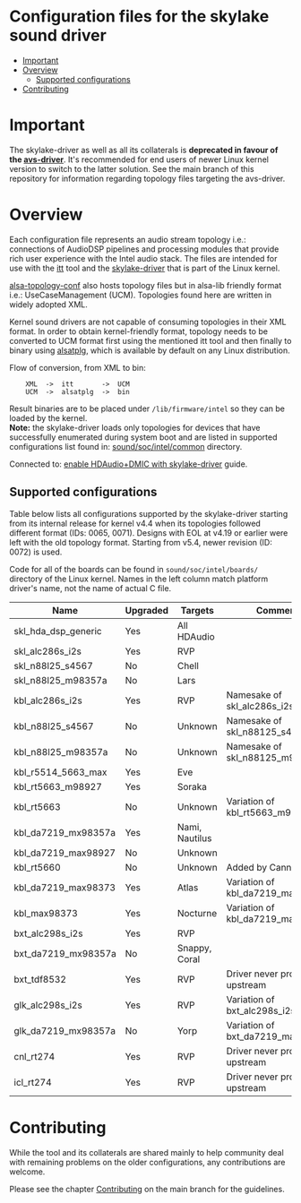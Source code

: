 Configuration files for the skylake sound driver
================================================

 * [Important](#important)
 * [Overview](#overview)
   * [Supported configurations](#supported-configurations)
 * [Contributing](#contributing)

# Important

The skylake-driver as well as all its collaterals is **deprecated in favour of the
[avs-driver](https://git.kernel.org/pub/scm/linux/kernel/git/torvalds/linux.git/tree/sound/soc/intel/avs)**.
It's recommended for end users of newer Linux kernel version to switch to the latter solution. See
the main branch of this repository for information regarding topology files targeting the
avs-driver.

# Overview

Each configuration file represents an audio stream topology i.e.: connections of AudioDSP pipelines
and processing modules that provide rich user experience with the Intel audio stack. The files are
intended for use with the [itt](https://github.com/thesofproject/avsdk/tree/for-skylake-driver) tool
and the
[skylake-driver](https://git.kernel.org/pub/scm/linux/kernel/git/torvalds/linux.git/tree/sound/soc/intel/skylake)
that is part of the Linux kernel.

[alsa-topology-conf](https://github.com/alsa-project/alsa-topology-conf) also hosts topology files
but in alsa-lib friendly format i.e.: UseCaseManagement (UCM). Topologies found here are written in
widely adopted XML.

Kernel sound drivers are not capable of consuming topologies in their XML format. In order to obtain
kernel-friendly format, topology needs to be converted to UCM format first using the mentioned itt
tool and then finally to binary using [alsatplg](https://github.com/alsa-project/alsa-utils), which
is available by default on any Linux distribution.

Flow of conversion, from XML to bin:
```
	XML  ->  itt       ->  UCM
	UCM  ->  alsatplg  ->  bin
```
Result binaries are to be placed under `/lib/firmware/intel` so they can be loaded by the kernel.\
**Note:** the skylake-driver loads only topologies for devices that have successfully enumerated
during system boot and are listed in supported configurations list found in:
[sound/soc/intel/common](https://git.kernel.org/pub/scm/linux/kernel/git/torvalds/linux.git/tree/sound/soc/intel/common)
directory.

Connected to:
[enable HDAudio+DMIC with skylake-driver](https://gist.github.com/crojewsk/4e6382bfb0dbfaaf60513174211f29cb)
guide.

## Supported configurations

Table below lists all configurations supported by the skylake-driver starting from its internal
release for kernel v4.4 when its topologies followed different format (IDs: 0065, 0071). Designs
with EOL at v4.19 or earlier were left with the old topology format. Starting from v5.4, newer
revision (ID: 0072) is used.

Code for all of the boards can be found in `sound/soc/intel/boards/` directory of the Linux kernel.
Names in the left column match platform driver's name, not the name of actual C file.

| Name			| Upgraded	| Targets	| Comments
| ---			| ---		| ---		| ---
| skl_hda_dsp_generic	| Yes		| All HDAudio	|
| skl_alc286s_i2s	| Yes		| RVP		|
| skl_n88l25_s4567	| No		| Chell		|
| skl_n88l25_m98357a	| No		| Lars		|
| kbl_alc286s_i2s	| Yes		| RVP		| Namesake of skl_alc286s_i2s
| kbl_n88l25_s4567	| No		| Unknown	| Namesake of skl_n88125_s4567
| kbl_n88l25_m98357a	| No		| Unknown	| Namesake of skl_n88125_m98357a
| kbl_r5514_5663_max	| Yes		| Eve		|
| kbl_rt5663_m98927	| Yes		| Soraka	|
| kbl_rt5663		| No		| Unknown	| Variation of kbl_rt5663_m98927
| kbl_da7219_mx98357a	| Yes		| Nami, Nautilus|
| kbl_da7219_max98927	| No		| Unknown	|
| kbl_rt5660		| No		| Unknown	| Added by Cannonical
| kbl_da7219_max98373	| Yes		| Atlas		| Variation of kbl_da7219_max98927
| kbl_max98373		| Yes		| Nocturne	| Variation of kbl_da7219_max98927
| bxt_alc298s_i2s	| Yes		| RVP		|
| bxt_da7219_mx98357a	| No		| Snappy, Coral	|
| bxt_tdf8532		| Yes		| RVP		| Driver never provided to upstream
| glk_alc298s_i2s	| Yes		| RVP		| Variation of bxt_alc298s_i2s
| glk_da7219_mx98357a	| No		| Yorp		| Variation of bxt_da7219_max98357a
| cnl_rt274		| Yes		| RVP		| Driver never provided to upstream
| icl_rt274		| Yes		| RVP		| Driver never provided to upstream

# Contributing

While the tool and its collaterals are shared mainly to help community deal with remaining problems
on the older configurations, any contributions are welcome.

Please see the chapter [Contributing](https://github.com/thesofproject/avs-topology-xml#contributing)
on the main branch for the guidelines.
